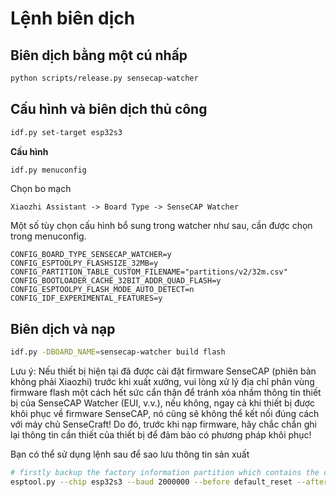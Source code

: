 # Lệnh biên dịch

## Biên dịch bằng một cú nhấp

```bash
python scripts/release.py sensecap-watcher
```

## Cấu hình và biên dịch thủ công

```bash
idf.py set-target esp32s3
```

**Cấu hình**

```bash
idf.py menuconfig
```

Chọn bo mạch

```
Xiaozhi Assistant -> Board Type -> SenseCAP Watcher
```

Một số tùy chọn cấu hình bổ sung trong watcher như sau, cần được chọn trong menuconfig.

```
CONFIG_BOARD_TYPE_SENSECAP_WATCHER=y
CONFIG_ESPTOOLPY_FLASHSIZE_32MB=y
CONFIG_PARTITION_TABLE_CUSTOM_FILENAME="partitions/v2/32m.csv"
CONFIG_BOOTLOADER_CACHE_32BIT_ADDR_QUAD_FLASH=y
CONFIG_ESPTOOLPY_FLASH_MODE_AUTO_DETECT=n
CONFIG_IDF_EXPERIMENTAL_FEATURES=y
```

## Biên dịch và nạp

```bash
idf.py -DBOARD_NAME=sensecap-watcher build flash
```

Lưu ý: Nếu thiết bị hiện tại đã được cài đặt firmware SenseCAP (phiên bản không phải Xiaozhi) trước khi xuất xưởng, vui lòng xử lý địa chỉ phân vùng firmware flash một cách hết sức cẩn thận để tránh xóa nhầm thông tin thiết bị của SenseCAP Watcher (EUI, v.v.), nếu không, ngay cả khi thiết bị được khôi phục về firmware SenseCAP, nó cũng sẽ không thể kết nối đúng cách với máy chủ SenseCraft! Do đó, trước khi nạp firmware, hãy chắc chắn ghi lại thông tin cần thiết của thiết bị để đảm bảo có phương pháp khôi phục!

Bạn có thể sử dụng lệnh sau để sao lưu thông tin sản xuất

```bash
# firstly backup the factory information partition which contains the credentials for connecting the SenseCraft server
esptool.py --chip esp32s3 --baud 2000000 --before default_reset --after hard_reset --no-stub read_flash 0x9000 204800 nvsfactory.bin

```